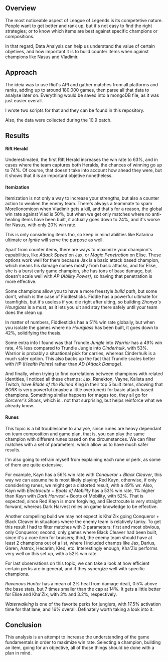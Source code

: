 ## Overview  

The most noticeable aspect of League of Legends is its competetive nature. People want to get better and rank up, but it's not easy to find the right strategies; or to know which items are best against specific champions or compositions.  

In that regard, Data Analysis can help us understand the value of certain objetives, and how important it is to build counter items when against champions like Nasus and Vladimir.  

## Approach  

The ideia was to use Riot's API and gather matches from all platforms and ranks, adding up to around 180.000 games, then parse all that data to analyse later on. Everything would be saved into a mongoDB file, as it was just easier overall.  

I wrote two scripts for that and they can be found in this repository.   

Also, the data were collected during the 10.9 patch.  

## Results

#### Rift Herald
Underestimated, the first Rift Herald increases the win rate to 63%, and in cases where the team captures both Heralds, the chances of winning go up to 74%. Of course, that doesn't take into account how ahead they were, but it shows that it is an important objetive nonetheless.  

#### Itemization
Itemization is not only a way to increase your strengths, but also a counter action to weaken the enemy team. There's always a teammate to spam Morellonomicon when Vladimir gets a kill, and that's for a reason, the global win rate against Vlad is 50%, but when we get only matches where no anti-healing items have been built, it actually goes down to 24%, and it's worse for Nasus, with only 20% win rate.  

This is only considering items tho, so keep in mind abilities like Katarina ultimate or *Ignite* will serve the purpose as well.  

Apart from counter items, there are ways to maximize your champion's capabilities, like *Attack Speed* on Jax, or *Magic Penetration* on Elise. These options work well for them because Jax is a basic attack based champion, which means his damage comes mostly from basic attacks, and for Elise, she is a burst early game champion, she has tons of base damage, but doesn't scale well with *AP (Ability Power)*, so having that penetration is more effective.  

Some champions allow you to have a more freestyle *build path*, but some don't, which is the case of Fiddlesticks. Fiddle has a powerful ultimate for teamfights, but it's useless if you die right after ulting, so building *Zhonya's Hourglass* is a must, as it lets you ult and stay there safely until your team does the clean up.  

In matter of numbers, Fiddlesticks has a 51% win rate globally, but when you isolate the games where no *Hourglass* has been built, it goes down to 42%, solidifying the thesis.  

Some extra info I found was that Trundle *Jungle* into *Warrior* has a 49% win rate, 4% less compared to Trundle Jungle into *Cinderhulk*, with 53%. Warrior is probably a situational pick for carries, whereas Cinderhulk is a much safer option. This also backs up the fact that Trundle scales better with *HP (Health Points)* rather than *AD (Attack Damage)*.  

And finally, when trying to find correlations between champions with related identities, I noticed all these champs: Jax, Renekton, Vayne, Kalista and Twitch, have *Blade of the Ruined* King in their top 5 built items, showing that *BORK* is very powerful (maybe a little overtuned) for basic attack based champions. Something similar happens for mages too, they all go for *Sorcerer's Shoes*, which is.. not that surprising, but helps reinforce what we already know.  

#### Runes
This topic is a bit troublesome to analyse, since runes are heavy dependant on team composition and game plan, that is, you can play the same champion with different runes based on the circumstances. We can filter matches with a set of parameters, which allow us to have much safer results.  

I'm also going to refrain myself from explaining each rune or perk, as some of them are quite extensive.  

For example, Kayn has a 56% win rate with *Conqueror* + *Black Cleaver*, this way we can assume he is most likely playing Red Kayn, otherwise, if only considering runes, we might get a distorted result, with a 49% wr. Also, Kayn with *Electrocute* + *Boots of Mobility* has a 53% win rate, 1% higher than Kayn with *Dark Harvest* + Boots of Mobility, with 52%. That is expected, since Red Kayn is more forgiving, and Electrocute is very straight forward, whereas Dark Harvest relies on game knowledge to be effective.  

Another compelling build we may not expect is Kha'Zix going Conqueror + Black Cleaver in situations where the enemy team is relatively tanky. To get this result I had to filter matches with 3 parameters: first and most obvious, only Conqueror; second, only games where Black Cleaver had been built, since it's a core item for bruisers; third, the enemy team should have at least 2 champions out of a list, where I included champs like Jax, Darius, Garen, Aatrox, Hecarim, Kled, etc. Interestingly enough, Kha'Zix performs very well on this set up, with a 52% win rate.  

For last observations on this topic, we can take a look at how efficient certain perks are in general, and if they synergize well with specific champions.  

*Ravenous Hunter* has a mean of 2% heal from damage dealt, 0.5% above the base stats, but 7 times smaller than the cap at 14%. It gets a little better for Elise and Kha'Zix, with 3% and 3.2%, respectively.  

*Waterwalking* is one of the favorite perks for junglers, with 17.5% activation time for that lane, and 16% overall. Definately worth taking a look into it.  

## Conclusion

This analysis is an attempt to increase the understanding of the game fundamentals in order to maximize win rate. Selecting a champion, building an item, going for an objective, all of those things should be done with a plan in mind.  
